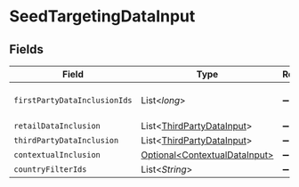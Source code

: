 # SeedTargetingDataInput


## Fields

| Field                                                                            | Type                                                                             | Required                                                                         | Description                                                                      |
| -------------------------------------------------------------------------------- | -------------------------------------------------------------------------------- | -------------------------------------------------------------------------------- | -------------------------------------------------------------------------------- |
| `firstPartyDataInclusionIds`                                                     | List\<*long*>                                                                    | :heavy_minus_sign:                                                               | These are the AdvertiserTargetingDataIds for first party data.                   |
| `retailDataInclusion`                                                            | List\<[ThirdPartyDataInput](../../models/components/ThirdPartyDataInput.md)>     | :heavy_minus_sign:                                                               | RetailDataInclusion                                                              |
| `thirdPartyDataInclusion`                                                        | List\<[ThirdPartyDataInput](../../models/components/ThirdPartyDataInput.md)>     | :heavy_minus_sign:                                                               | ThirdPartyDataInclusion                                                          |
| `contextualInclusion`                                                            | [Optional\<ContextualDataInput>](../../models/components/ContextualDataInput.md) | :heavy_minus_sign:                                                               | N/A                                                                              |
| `countryFilterIds`                                                               | List\<*String*>                                                                  | :heavy_minus_sign:                                                               | CountryFilterIds                                                                 |